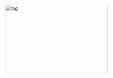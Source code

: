 <img width="334" height="223" alt="rpg" src="https://github.com/user-attachments/assets/026def3b-bd66-45b4-b478-be3fe80ba01b" />
